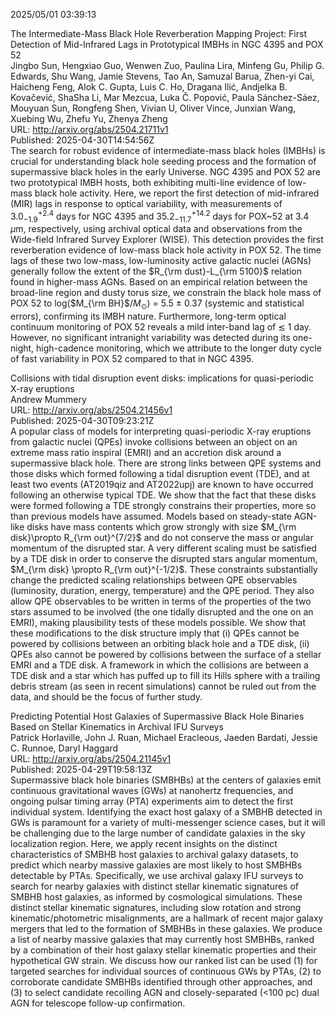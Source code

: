 2025/05/01 03:39:13  

The Intermediate-Mass Black Hole Reverberation Mapping Project: First
  Detection of Mid-Infrared Lags in Prototypical IMBHs in NGC 4395 and POX 52  
Jingbo Sun, Hengxiao Guo, Wenwen Zuo, Paulina Lira, Minfeng Gu, Philip G. Edwards, Shu Wang, Jamie Stevens, Tao An, Samuzal Barua, Zhen-yi Cai, Haicheng Feng, Alok C. Gupta, Luis C. Ho, Dragana Ilić, Andjelka B. Kovačević, ShaSha Li, Mar Mezcua, Luka Č. Popović, Paula Sánchez-Sáez, Mouyuan Sun, Rongfeng Shen, Vivian U, Oliver Vince, Junxian Wang, Xuebing Wu, Zhefu Yu, Zhenya Zheng  
URL: http://arxiv.org/abs/2504.21711v1  
Published: 2025-04-30T14:54:56Z  
  The search for robust evidence of intermediate-mass black holes (IMBHs) is crucial for understanding black hole seeding process and the formation of supermassive black holes in the early Universe. NGC 4395 and POX 52 are two prototypical IMBH hosts, both exhibiting multi-line evidence of low-mass black hole activity. Here, we report the first detection of mid-infrared (MIR) lags in response to optical variability, with measurements of $3.0^{+2.4}_{-1.9}$ days for NGC 4395 and $35.2^{+14.2}_{-11.7}$ days for POX~52 at $3.4$ $\mu$m, respectively, using archival optical data and observations from the Wide-field Infrared Survey Explorer (WISE). This detection provides the first reverberation evidence of low-mass black hole activity in POX 52. The time lags of these two low-mass, low-luminosity active galactic nuclei (AGNs) generally follow the extent of the $R_{\rm dust}-L_{\rm 5100}$ relation found in higher-mass AGNs. Based on an empirical relation between the broad-line region and dusty torus size, we constrain the black hole mass of POX 52 to log($M_{\rm BH}$/$M_\odot$) = 5.5 $\pm$ 0.37 (systemic and statistical errors), confirming its IMBH nature. Furthermore, long-term optical continuum monitoring of POX 52 reveals a mild inter-band lag of $\lesssim$ 1 day. However, no significant intranight variability was detected during its one-night, high-cadence monitoring, which we attribute to the longer duty cycle of fast variability in POX 52 compared to that in NGC 4395.   

Collisions with tidal disruption event disks: implications for
  quasi-periodic X-ray eruptions  
Andrew Mummery  
URL: http://arxiv.org/abs/2504.21456v1  
Published: 2025-04-30T09:23:21Z  
  A popular class of models for interpreting quasi-periodic X-ray eruptions from galactic nuclei (QPEs) invoke collisions between an object on an extreme mass ratio inspiral (EMRI) and an accretion disk around a supermassive black hole. There are strong links between QPE systems and those disks which formed following a tidal disruption event (TDE), and at least two events (AT2019qiz and AT2022upj) are known to have occurred following an otherwise typical TDE. We show that the fact that these disks were formed following a TDE strongly constrains their properties, more so than previous models have assumed. Models based on steady-state AGN-like disks have mass contents which grow strongly with size $M_{\rm disk}\propto R_{\rm out}^{7/2}$ and do not conserve the mass or angular momentum of the disrupted star. A very different scaling must be satisfied by a TDE disk in order to conserve the disrupted stars angular momentum, $M_{\rm disk} \propto R_{\rm out}^{-1/2}$. These constraints substantially change the predicted scaling relationships between QPE observables (luminosity, duration, energy, temperature) and the QPE period. They also allow QPE observables to be written in terms of the properties of the two stars assumed to be involved (the one tidally disrupted and the one on an EMRI), making plausibility tests of these models possible. We show that these modifications to the disk structure imply that (i) QPEs cannot be powered by collisions between an orbiting black hole and a TDE disk, (ii) QPEs also cannot be powered by collisions between the surface of a stellar EMRI and a TDE disk. A framework in which the collisions are between a TDE disk and a star which has puffed up to fill its Hills sphere with a trailing debris stream (as seen in recent simulations) cannot be ruled out from the data, and should be the focus of further study.   

Predicting Potential Host Galaxies of Supermassive Black Hole Binaries
  Based on Stellar Kinematics in Archival IFU Surveys  
Patrick Horlaville, John J. Ruan, Michael Eracleous, Jaeden Bardati, Jessie C. Runnoe, Daryl Haggard  
URL: http://arxiv.org/abs/2504.21145v1  
Published: 2025-04-29T19:58:13Z  
  Supermassive black hole binaries (SMBHBs) at the centers of galaxies emit continuous gravitational waves (GWs) at nanohertz frequencies, and ongoing pulsar timing array (PTA) experiments aim to detect the first individual system. Identifying the exact host galaxy of a SMBHB detected in GWs is paramount for a variety of multi-messenger science cases, but it will be challenging due to the large number of candidate galaxies in the sky localization region. Here, we apply recent insights on the distinct characteristics of SMBHB host galaxies to archival galaxy datasets, to predict which nearby massive galaxies are most likely to host SMBHBs detectable by PTAs. Specifically, we use archival galaxy IFU surveys to search for nearby galaxies with distinct stellar kinematic signatures of SMBHB host galaxies, as informed by cosmological simulations. These distinct stellar kinematic signatures, including slow rotation and strong kinematic/photometric misalignments, are a hallmark of recent major galaxy mergers that led to the formation of SMBHBs in these galaxies. We produce a list of nearby massive galaxies that may currently host SMBHBs, ranked by a combination of their host galaxy stellar kinematic properties and their hypothetical GW strain. We discuss how our ranked list can be used (1) for targeted searches for individual sources of continuous GWs by PTAs, (2) to corroborate candidate SMBHBs identified through other approaches, and (3) to select candidate recoiling AGN and closely-separated (&lt;100 pc) dual AGN for telescope follow-up confirmation.   

